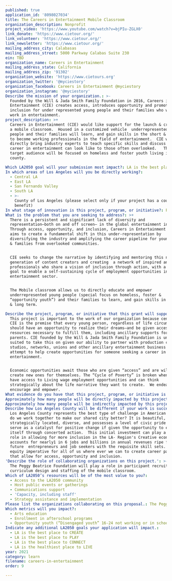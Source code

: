 ```yaml
---
published: true
application_id: '8098027034'
title: The Careers in Entertainment Mobile Classroom
organization_description: Nonprofit
project_video: 'https://www.youtube.com/watch?v=bjPIu-ZGLX0'
link_donate: 'https://www.cietour.org/'
link_volunteer: 'https://www.cietour.org/'
link_newsletter: 'https://www.cietour.org/'
mailing_address_city: Calabasas
mailing_address_street: 5000 Parkway Calabas Suite 230
ein: TBD
organization_name: Careers in Entertainment
mailing_address_state: California
mailing_address_zip: '91302'
organization_website: 'https://www.cietours.org'
organization_twitter: '@myciestory'
organization_facebook: Careers in Entertainment @myciestory
organization_instagram: '@myciestory'
Describe the mission of your organization.: >-
  Founded by the Will & Jada Smith Family Foundation in 2016, Careers in
  Entertainment (CIE) creates access, introduces opportunity and promotes
  inclusion for under represented young people and their families who want to
  work in entertainment.   
project_description: >+
  Careers in Entertainment (CIE) would like support for the launch & creation of
  a mobile classroom.  Housed in a customized vehicle  underrepresented young
  people and their families will learn, and gain skills in the short & long term
  to become working professionals in the field of entertainment.  CIE will
  directly bring industry experts to teach specific skills and discuss what a
  career in entertainment can look like to those often overlooked.   The initial
  target audience will be focused on homeless and foster youth living in LA
  county.

Which LA2050 goal will your submission most impact?: LA is the best place to LEARN
In which areas of Los Angeles will you be directly working?:
  - Central LA
  - East LA
  - San Fernando Valley
  - South LA
  - >-
    County of Los Angeles (please select only if your project has a countywide
    benefit)
In what stage of innovation is this project, program, or initiative?: Pilot project or new program (testing or implementing a new idea)
What is the problem that you are seeking to address?: >+
  There is a persistent and significant lack of diversity and
  representation—both on and off screen— in the global entertainment industry.
  Through access, opportunity, and inclusion, Careers in Entertainment (CIE)
  aims to create a fundamental shift in this under-representation by
  diversifying the industry and amplifying the career pipeline for young people
  & families from overlooked communities. 


  CIE seeks to change the narrative by identifying and mentoring this next
  generation of content creators and creating  a network of inspired and trained
  professionals who share a vision of inclusion through action, with a long-term
  goal to enable a self-sustaining cycle of employment opportunities in the
  entertainment sector. 


  The Mobile classroom allows us to directly educate and empower
  underrepresented young people (special focus on homeless, foster &
  “opportunity youth”) and their families to learn, and gain skills in the short
  & long term. 

Describe the project, program, or initiative that this grant will support to address the problem identified.: >-
  This project is important to the work of our organization because central to
  CIE is the premise that every young person, regardless of life circumstances,
  should have an opportunity to realize their dreams—and be given access to the
  resources necessary to fulfill them, including ancillary supports for their
  parents. CIE founded by the Will & Jada Smith Family Foundation is uniquely
  suited to take this on given our ability to partner with production companies,
  studios, networks, unions and other ancillary entertainment business all in an
  attempt to help create opportunities for someone seeking a career in
  entertainment. 


  Economic opportunities await those who are given “access” and are willing to
  create new ones for themselves. The “Cycle of Poverty” is broken when people
  have access to Living wage employment opportunities and can think
  strategically about the life narrative they want to create.  We endeavor to
  encourage and empower.
What evidence do you have that this project, program, or initiative is or will be successful, and how will you define and measure success?: "We will define and measure success by:\n*\tPurchasing a customized mobile classroom vehicle\n*\tProviding participating youth with hands-on experience and learning in their local entertainment industry \n*\tProviding  an access point into the entertainment industry for up to 1,000 or more young people from traditionally underserved communities across LA county \n*\tUpdating the CIE \"Dream Big Curriculum\" (broken into 7 areas: Mental, Emotional, Physical, Social (family and community), Educational, Professional, Financial).\n*\tWorking collectively with  industry partners to identify potential internship, apprenticeship or employment opportunities \n\nOur vision for success for this project is we are playing a role in addressing the challenges for people living in underserved communities.  We understand the issues are nuanced but we aim to inspire the pursuit of sensible and sustainable solutions. Simply put: Careers in Entertainment wants to help young people and their families change their own lives through their own efforts.   \n"
Approximately how many people will be directly impacted by this project, program, or initiative?: '1500'
Approximately how many people will be indirectly impacted by this project, program, or initiative?: '5000'
Describe how Los Angeles County will be different if your work is successful.: >-
  Los Angeles County represents the best type of challenge in American life: How
  do we work together to make our shared city better? It is beautiful,
  strategically located, diverse, and possesses a level of civic pride that can
  serve as a catalyst for positive change if given the opportunity to express
  itself through concerted action.  This initial investment can play a long term
  role in allowing for more inclusion in the LA- Region's Creative economy which
  accounts for nearly1 in 6 jobs and billions in annual revenues ripe for both
  future  entrepreneurs and job seekers with the requisite skill sets. It is an
  equity imperative for all of us where ever we can to create career pathways
  that allow for access, opportunity and inclusion.  
'Describe the role of collaborating organizations on this project.': >-
  The Peggy Beatrice Foundation will play a role in participant recruitment,
  curriculum design and staffing of the mobile classroom.
Which of LA2050’s resources will be of the most value to you?:
  - Access to the LA2050 community
  - Host public events or gatherings
  - Communications support
  - 'Capacity, including staff'
  - Strategy assistance and implementation
Please list the organizations collaborating on this proposal.: The Peggy Beatrice Foundation
Which metrics will you impact?:
  - Arts education
  - Enrollment in afterschool programs
  - Opportunity youth (“Disengaged youth” 16-24 not working or in school)
Indicate any additional LA2050 goals your application will impact.:
  - LA is the best place to CREATE
  - LA is the best place to PLAY
  - LA is the best place to CONNECT
  - LA is the healthiest place to LIVE
year: 2021
category: learn
filename: careers-in-entertainment
order: 9

---
```

